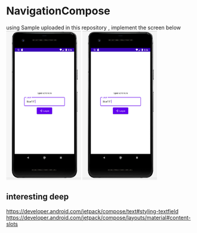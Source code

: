 # NavigationCompose
using Sample uploaded in this repository , implement the screen below 
<img src="https://github.com/mouniraz/NavigationCompose/blob/main/TPnavEcran1.png" width="200" height="400" /> 
<img src="https://github.com/mouniraz/NavigationCompose/blob/main/TPnavEcran1.png" width="200" height="400" />  
## interesting deep 
https://developer.android.com/jetpack/compose/text#styling-textfield  
https://developer.android.com/jetpack/compose/layouts/material#content-slots 

